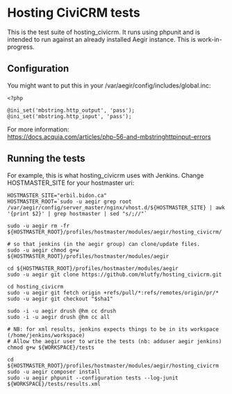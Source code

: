 Hosting CiviCRM tests
=====================

This is the test suite of hosting_civicrm. It runs using phpunit and is intended
to run against an already installed Aegir instance. This is work-in-progress.

Configuration
-------------

You might want to put this in your /var/aegir/config/includes/global.inc:

```
<?php

@ini_set('mbstring.http_output', 'pass');
@ini_set('mbstring.http_input', 'pass');
```

For more information:  
https://docs.acquia.com/articles/php-56-and-mbstringhttpinput-errors

Running the tests
-----------------

For example, this is what hosting_civicrm uses with Jenkins. Change HOSTMASTER_SITE for your hostmaster uri:

```
HOSTMASTER_SITE="erbil.bidon.ca"
HOSTMASTER_ROOT=`sudo -u aegir grep root /var/aegir/config/server_master/nginx/vhost.d/${HOSTMASTER_SITE} | awk '{print $2}' | grep hostmaster | sed "s/;//"`

sudo -u aegir rm -fr ${HOSTMASTER_ROOT}/profiles/hostmaster/modules/aegir/hosting_civicrm/

# so that jenkins (in the aegir group) can clone/update files.
sudo -u aegir chmod g+w ${HOSTMASTER_ROOT}/profiles/hostmaster/modules/aegir

cd ${HOSTMASTER_ROOT}/profiles/hostmaster/modules/aegir
sudo -u aegir git clone https://github.com/mlutfy/hosting_civicrm.git

cd hosting_civicrm
sudo -u aegir git fetch origin +refs/pull/*:refs/remotes/origin/pr/*
sudo -u aegir git checkout "$sha1"

sudo -i -u aegir drush @hm cc drush
sudo -i -u aegir drush @hm cc all

# NB: for xml results, jenkins expects things to be in its workspace (/home/jenkins/workspace)
# Allow the aegir user to write the tests (nb: adduser aegir jenkins)
chmod g+w ${WORKSPACE}/tests

cd ${HOSTMASTER_ROOT}/profiles/hostmaster/modules/aegir/hosting_civicrm
sudo -u aegir composer install
sudo -u aegir phpunit --configuration tests --log-junit ${WORKSPACE}/tests/results.xml
```
